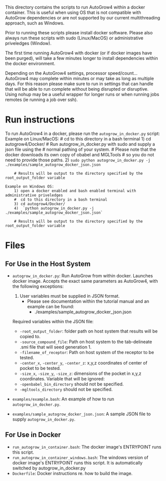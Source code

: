 This directory contains the scripts to run AutoGrow4 within a docker container.
This is useful when using OS that is not compatible with AutoGrow dependencies or
are not supported by our current multithreading approach, such as Windows.

Prior to running these scripts please install docker software. Please also
always run these scripts with sudo (Linux/MacOS) or administrative
priveledges (Window).

The first time running AutoGrow4 with docker (or if docker images have been purged),
will take a few minutes longer to install dependencies within the docker environment.

Depending on the AutoGrow4 settings, processor speed/count... AutoGrow4 may complete
within minutes or may take as long as multiple days. For this reason please make sure
to run in settings that can handle that will be able to run complete without being
disrupted or disruptive. Using nohup may be a useful wrapper for longer runs or
when running jobs remotes (ie running a job over ssh).

# Run instructions
To run AutoGrow4 in a docker, please run the `autogrow_in_docker.py` script:
    Example on Linux/MacOS:
        #  cd to this directory in a bash terminal
        1) cd autogrow4/Docker/
        # Run autogrow_in_docker.py with sudo and supply a json file using the
        # normal pathing of your system.
        # Please note that the docker downloads its own copy of obabel and MGLTools
        # so you do not need to provide those paths.
        2) `sudo python autogrow_in_docker.py -j ./examples/sample_autogrow_docker_json.json`

        # Results will be output to the directory specified by the root_output_folder variable

    Example on Windows OS:
        1) open a docker enabled and bash enabled terminal with administrative priveledges
        #  cd to this directory in a bash terminal
        3) cd autogrow4/Docker/
        4)  `python autogrow_in_docker.py -j ./examples/sample_autogrow_docker_json.json`

        # Results will be output to the directory specified by the root_output_folder variable

Files
=====

For Use in the Host System
--------------------------

* `autogrow_in_docker.py`: Run AutoGrow from within docker. Launches docker
  image. Accepts the exact same parameters as AutoGrow4, with the following
  exceptions:
    1) User variables must be supplied in JSON format.
        - Please see documentation within the tutorial manual and an example can be found:
          -  ./examples/sample_autogrow_docker_json.json

    Required variables within the JSON file:
    - `-root_output_folder`: folder path on host system that results will be copied to.
    - `-source_compound_file`: Path on host system to the tab-delineate .smi file that will seed generation 1.
    - `-filename_of_receptor`: Path on host system of the receptor to be tested.
    - `-center_x`, `-center_y`, `-center_z`: x,y,z coordinates of center of pocket to be tested.
    - `-size_x`, `-size_y`, `-size_z`: dimensions of the pocket in x,y,z coordinates.
    Variable that will be ignored:
    - `-openbabel_bin_directory` should not be specified.
    - `-mgltools_directory` should not be specified.

* `examples/example.bash`: An example of how to run `autogrow_in_docker.py`.
* `examples/sample_autogrow_docker_json.json`: A sample JSON file to supply `autogrow_in_docker.py`.

For Use in Docker
-----------------

* `run_autogrow_in_container.bash`: The docker image's ENTRYPOINT runs this script.
* `run_autogrow_in_container_windows.bash`: The windows version of docker image's ENTRYPOINT runs this script. It is automatically switched by autogrow_in_docker.py
* `Dockerfile`: Docker instructions re. how to build the image.